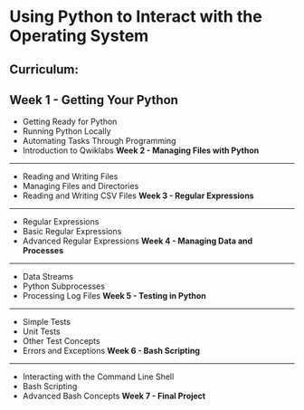 # Using Python to Interact with the Operating System
## Curriculum:
__Week 1 - Getting Your Python__
-----------------------------------------
* Getting Ready for Python
* Running Python Locally
* Automating Tasks Through Programming
* Introduction to Qwiklabs
__Week 2 - Managing Files with Python__
-----------------------------------------
* Reading and Writing Files
* Managing Files and Directories
* Reading and Writing CSV Files
__Week 3 - Regular Expressions__
-----------------------------------------
* Regular Expressions
* Basic Regular Expressions
* Advanced Regular Expressions
__Week 4 - Managing Data and Processes__
-----------------------------------------
* Data Streams
* Python Subprocesses
* Processing Log Files
__Week 5 - Testing in Python__
-----------------------------------------
* Simple Tests
* Unit Tests
* Other Test Concepts
* Errors and Exceptions
__Week 6 - Bash Scripting__
-----------------------------------------
* Interacting with the Command Line Shell
* Bash Scripting
* Advanced Bash Concepts
__Week 7 - Final Project__
